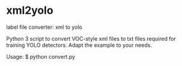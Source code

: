 # xml2yolo
label file converter: xml to yolo 

Python 3 script to convert VOC-style xml files to txt files required for training YOLO detectors.
Adapt the example to your needs.

Usage: 
$ python convert.py 



